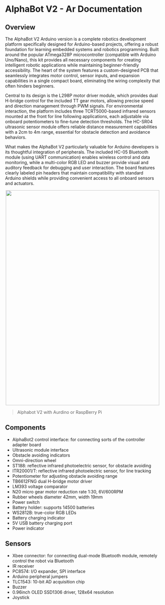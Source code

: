 # AlphaBot V2 - Ar Documentation

## Overview

The AlphaBot V2 Arduino version is a complete robotics development platform specifically designed for Arduino-based projects, offering a robust foundation for learning embedded systems and robotics programming. Built around the popular ATmega328P microcontroller (compatible with Arduino Uno/Nano), this kit provides all necessary components for creating intelligent robotic applications while maintaining beginner-friendly accessibility. The heart of the system features a custom-designed PCB that seamlessly integrates motor control, sensor inputs, and expansion capabilities in a single compact board, eliminating the wiring complexity that often hinders beginners.

Central to its design is the L298P motor driver module, which provides dual H-bridge control for the included TT gear motors, allowing precise speed and direction management through PWM signals.  For environmental interaction, the platform includes three TCRT5000-based infrared sensors mounted at the front for line following applications, each adjustable via onboard potentiometers to fine-tune detection thresholds. The HC-SR04 ultrasonic sensor module offers reliable distance measurement capabilities with a 2cm to 4m range, essential for obstacle detection and avoidance behaviors.

What makes the AlphaBot V2 particularly valuable for Arduino developers is its thoughtful integration of peripherals. The included HC-05 Bluetooth module (using UART communication) enables wireless control and data monitoring, while a multi-color RGB LED and buzzer provide visual and auditory feedback for debugging and user interaction. The board features clearly labeled pin headers that maintain compatibility with standard Arduino shields while providing convenient access to all onboard sensors and actuators. 


<center>
<img src="/img/nabor-alphabot-2-dlya-arduino.jpg" width="500" height="700">
</center>

>Alphabot V2 with Aurdino or RaspBerry Pi

## Components 

<ul>
    <li>AlphaBot2 control interface: for connecting sorts of the controller adapter board</li>
    <li>Ultrasonic module interface</li>
    <li>Obstacle avoiding indicators</li>
    <li>Omni-direction wheel</li>
    <li>ST188: reflective infrared photoelectric sensor, for obstacle avoiding</li>
    <li>ITR20001/T: reflective infrared photoelectric sensor, for line tracking</li>
    <li>Potentiometer for adjusting obstacle avoiding range</li>
    <li>TB6612FNG dual H-bridge motor driver</li>
    <li>LM393 voltage comparator</li>
    <li>N20 micro gear motor reduction rate 1:30, 6V/600RPM</li>
    <li>Rubber wheels diameter 42mm, width 19mm</li>
    <li>Power switch</li>
    <li>Battery holder: supports 14500 batteries</li>
    <li>WS2812B: true-color RGB LEDs</li>
   <li> Battery charging indicator</li>
    <li>5V USB battery charging port</li>
    <li>Power indicator</li>

</ul>


## Sensors

<ul> 
    <li>Xbee connector: for connecting dual-mode Bluetooth module, remotely control the robot via Bluetooth</li>
    <li>IR receiver</li>
    <li>PC8574: I/O expander, SPI interface</li>
    <li>Arduino peripheral jumpers</li>
    <li>TLC1543: 10-bit AD acquisition chip</li>
    <li>Buzzer</li>
    <li>0.96inch OLED SSD1306 driver, 128x64 resolution</li>
    <li>Joystick</li>
</ul>